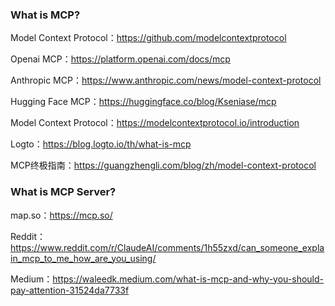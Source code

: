 ### What is MCP?

Model Context Protocol：https://github.com/modelcontextprotocol

Openai MCP：https://platform.openai.com/docs/mcp

Anthropic MCP：https://www.anthropic.com/news/model-context-protocol

Hugging Face MCP：https://huggingface.co/blog/Kseniase/mcp

Model Context Protocol：https://modelcontextprotocol.io/introduction

Logto：https://blog.logto.io/th/what-is-mcp

MCP终极指南：https://guangzhengli.com/blog/zh/model-context-protocol

### What is MCP Server?

map.so：https://mcp.so/

Reddit：https://www.reddit.com/r/ClaudeAI/comments/1h55zxd/can_someone_explain_mcp_to_me_how_are_you_using/

Medium：https://waleedk.medium.com/what-is-mcp-and-why-you-should-pay-attention-31524da7733f



